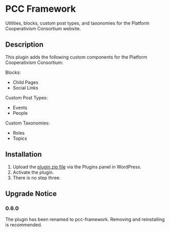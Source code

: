 # PCC Framework #

Utilities, blocks, custom post types, and taxonomies for the Platform Cooperativism Consortium website.

## Description ##

This plugin adds the following custom components for the Platform Cooperativism Consortium:

Blocks:

* Child Pages
* Social Links

Custom Post Types:

* Events
* People

Custom Taxonomies:

* Roles
* Topics

## Installation ##

1. Upload the [plugin zip file]() via the Plugins panel in WordPress.
2. Activate the plugin.
3. There is no step three.


## Upgrade Notice ##
### 0.6.0 ###
The plugin has been renamed to pcc-framework. Removing and reinstalling is recommended.
